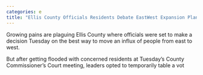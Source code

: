 ```yaml
---
categories: e
title: "Ellis County Officials Residents Debate EastWest Expansion Plan"
---
```


Growing pains are plaguing Ellis County where officials were set to make a decision Tuesday on the best way to move an influx of people from east to west.



But after getting flooded with concerned residents at Tuesday’s County Commissioner’s Court meeting, leaders opted to temporarily table a vot